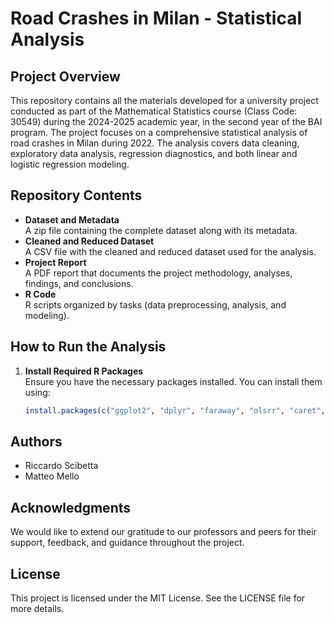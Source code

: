# Road Crashes in Milan - Statistical Analysis

## Project Overview
This repository contains all the materials developed for a university project conducted as part of the Mathematical Statistics course (Class Code: 30549) during the 2024-2025 academic year, in the second year of the BAI program. The project focuses on a comprehensive statistical analysis of road crashes in Milan during 2022. The analysis covers data cleaning, exploratory data analysis, regression diagnostics, and both linear and logistic regression modeling.

## Repository Contents
- **Dataset and Metadata**  
  A zip file containing the complete dataset along with its metadata.
- **Cleaned and Reduced Dataset**  
  A CSV file with the cleaned and reduced dataset used for the analysis.
- **Project Report**  
  A PDF report that documents the project methodology, analyses, findings, and conclusions.
- **R Code**  
  R scripts organized by tasks (data preprocessing, analysis, and modeling).

## How to Run the Analysis
1. **Install Required R Packages**  
   Ensure you have the necessary packages installed. You can install them using:
   ```r
   install.packages(c("ggplot2", "dplyr", "faraway", "olsrr", "caret", "lattice", "tidyr"))

## Authors
- Riccardo Scibetta
- Matteo Mello

## Acknowledgments
We would like to extend our gratitude to our professors and peers for their  support, feedback, and guidance throughout the project.

## License
This project is licensed under the MIT License. See the LICENSE file for more details.
